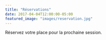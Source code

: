 ```yaml
---
title: "Réservations"
date: 2017-04-04T12:00:00-05:00
featured_image: "images/reservation.jpg"
---
```

Réservez votre place pour la prochaine session.
